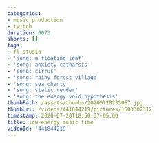 ```yaml
---
categories:
- music production
- twitch
duration: 6073
shorts: []
tags:
- fl studio
- 'song: a floating leaf'
- 'song: anxiety catharsis'
- 'song: cirrus'
- 'song: rainy forest village'
- 'song: sea chanty'
- 'song: static render'
- 'song: the energy void hypothesis'
thumbPath: /assets/thumbs/20200720235057.jpg
thumbUri: /videos/441844219/pictures/1583307312
timestamp: 2020-07-20T18:50:57-05:00
title: low-energy music time
videoId: '441844219'
---
```

